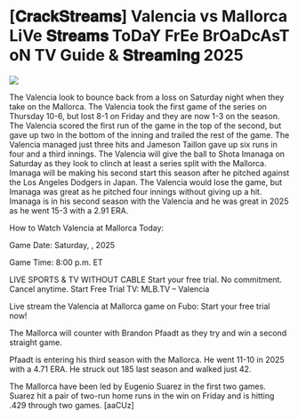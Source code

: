 # [𝐂𝐫𝐚𝐜𝐤𝐒𝐭𝐫𝐞𝐚𝐦𝐬] Valencia vs Mallorca LiVe 𝐒𝐭𝐫𝐞𝐚𝐦𝐬 ToDaY FrEe BrOaDcAsT oN TV Guide & 𝐒𝐭𝐫𝐞𝐚𝐦𝐢𝐧𝐠  2025  
  
  
[![](https://i.imgur.com/qSNzIqt.png)](https://movie.rssnews.media/tPsPOVrzE.php)  
  
The Valencia look to bounce back from a loss on Saturday night when they take on the Mallorca. The Valencia took the first game of the series on Thursday 10-6, but lost 8-1 on Friday and they are now 1-3 on the season. The Valencia scored the first run of the game in the top of the second, but gave up two in the bottom of the inning and trailed the rest of the game. The Valencia managed just three hits and Jameson Taillon gave up six runs in four and a third innings. The Valencia will give the ball to Shota Imanaga on Saturday as they look to clinch at least a series split with the Mallorca. Imanaga will be making his second start this season after he pitched against the Los Angeles Dodgers in Japan. The Valencia would lose the game, but Imanaga was great as he pitched four innings without giving up a hit. Imanaga is in his second season with the Valencia and he was great in 2025 as he went 15-3 with a 2.91 ERA.

How to Watch Valencia at Mallorca Today:

Game Date: Saturday, , 2025

Game Time: 8:00 p.m. ET

LIVE SPORTS & TV WITHOUT CABLE
Start your free trial. No commitment. Cancel anytime.
Start Free Trial
TV: MLB.TV – Valencia

Live stream the Valencia at Mallorca game on Fubo: Start your free trial now!

The Mallorca will counter with Brandon Pfaadt as they try and win a second straight game.

Pfaadt is entering his third season with the Mallorca. He went 11-10 in 2025 with a 4.71 ERA. He struck out 185 last season and walked just 42.

The Mallorca have been led by Eugenio Suarez in the first two games. Suarez hit a pair of two-run home runs in the win on Friday and is hitting .429 through two games. [aaCUz]